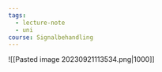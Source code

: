 ```yaml
---
tags:
  - lecture-note
  - uni
course: Signalbehandling
---
```

![[Pasted image 20230921113534.png|1000]]
